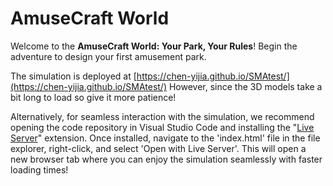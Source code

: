 # AmuseCraft World

Welcome to the **AmuseCraft World: Your Park, Your Rules**!
Begin the adventure to design your first amusement park.

The simulation is deployed at [https://chen-yijia.github.io/SMAtest/](https://chen-yijia.github.io/SMAtest/)
However, since the 3D models take a bit long to load so give it more patience!

Alternatively, for seamless interaction with the simulation, we recommend opening the code repository in Visual Studio Code and installing the "[Live Server](https://marketplace.visualstudio.com/items?itemName=ritwickdey.LiveServer)" extension. Once installed, navigate to the 'index.html' file in the file explorer, right-click, and select 'Open with Live Server'. This will open a new browser tab where you can enjoy the simulation seamlessly with faster loading times!